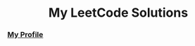 <h1 align="center">My LeetCode Solutions</h1>
<h3 align="left"><a href="https://leetcode.com/Satwikan/">My Profile</a></h3>
